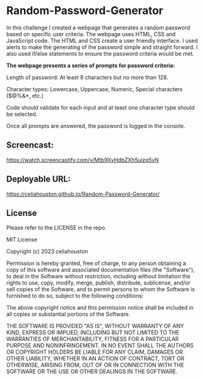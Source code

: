 # Random-Password-Generator

In this challenge I created a webpage that generates a random password based on specific user criteria. The webpage uses HTML, CSS and JavaScript code. The HTML and CSS create a user friendly interface. I used alerts to make the generating of the password simple and straight forward. I also used if/else statements to ensure the password criteria would be met. 

**The webpage presents a series of prompts for password criteria:**

Length of password: At least 8 characters but no more than 128.

Character types: Lowercase, Uppercase, Numeric, Special characters ($@%&*, etc.)

Code should validate for each input and at least one character type should be selected.

Once all prompts are answered, the password is logged in the console. 

## Screencast:
https://watch.screencastify.com/v/Mtb9XyHdbZXh5uizq5vN 

## Deployable URL:
https://celiahouston.github.io/Random-Password-Generator/ 

## License 
Please refer to the LICENSE in the repo.

MIT License

Copyright (c) 2023 celiahouston

Permission is hereby granted, free of charge, to any person obtaining a copy of this software and associated documentation files (the "Software"), to deal in the Software without restriction, including without limitation the rights to use, copy, modify, merge, publish, distribute, sublicense, and/or sell copies of the Software, and to permit persons to whom the Software is furnished to do so, subject to the following conditions:

The above copyright notice and this permission notice shall be included in all copies or substantial portions of the Software.

THE SOFTWARE IS PROVIDED "AS IS", WITHOUT WARRANTY OF ANY KIND, EXPRESS OR IMPLIED, INCLUDING BUT NOT LIMITED TO THE WARRANTIES OF MERCHANTABILITY, FITNESS FOR A PARTICULAR PURPOSE AND NONINFRINGEMENT. IN NO EVENT SHALL THE AUTHORS OR COPYRIGHT HOLDERS BE LIABLE FOR ANY CLAIM, DAMAGES OR OTHER LIABILITY, WHETHER IN AN ACTION OF CONTRACT, TORT OR OTHERWISE, ARISING FROM, OUT OF OR IN CONNECTION WITH THE SOFTWARE OR THE USE OR OTHER DEALINGS IN THE SOFTWARE.
